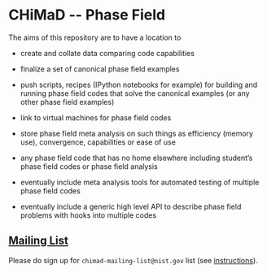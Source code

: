 # CHiMaD -- Phase Field

The aims of this repository are to have a location to

 * create and collate data comparing code capabilities

 * finalize a set of canonical phase field examples

 * push scripts, recipes (IPython notebooks for example)
   for building and running phase field codes that solve the canonical
   examples (or any other phase field examples)

 * link to virtual machines for phase field codes

 * store phase field meta analysis on such things as
   efficiency (memory use), convergence, capabilities or ease of use

 * any phase field code that has no home elsewhere
   including student’s phase field codes or phase field analysis

 * eventually include meta analysis tools for automated testing of
   multiple phase field codes

 * eventually include a generic high level API to describe phase field
   problems with hooks into multiple codes

## [Mailing List](MAILING_LIST.md)

Please do sign up for `chimad-mailing-list@nist.gov` list (see
[instructions](MAILING_LIST.md)).





